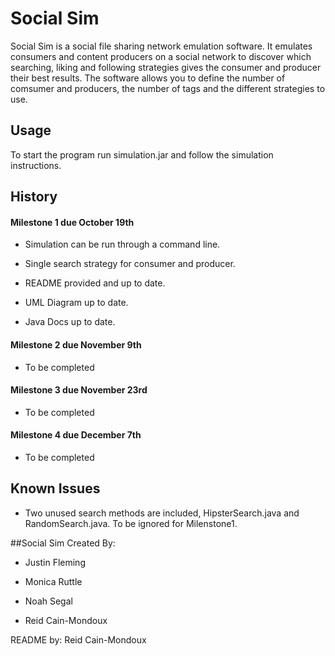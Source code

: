 # Social Sim

Social Sim is a social file sharing network emulation software. It emulates consumers and content producers on a social network 
to discover which searching, liking and following strategies gives the consumer and producer their best results. The software
allows you to define the number of comsumer and producers, the number of tags and the different strategies to use.

## Usage

To start the program run simulation.jar and follow the simulation instructions.

## History

#### Milestone 1 due October 19th

- Simulation can be run through a command line.

- Single search strategy for consumer and producer.

- README provided and up to date.

- UML Diagram up to date.

- Java Docs up to date.

#### Milestone 2 due November 9th

- To be completed

#### Milestone 3 due November 23rd

- To be completed

#### Milestone 4 due December 7th

- To be completed

## Known Issues

-  Two unused search methods are included, HipsterSearch.java and RandomSearch.java. To be ignored for Milenstone1.

##Social Sim Created By:

- Justin Fleming

- Monica Ruttle

- Noah Segal

- Reid Cain-Mondoux

README by: Reid Cain-Mondoux

